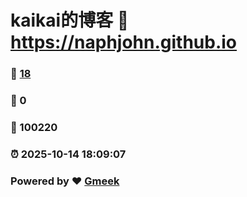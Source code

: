 # kaikai的博客 :link: https://naphjohn.github.io 
### :page_facing_up: [18](https://naphjohn.github.io/tag.html) 
### :speech_balloon: 0 
### :hibiscus: 100220 
### :alarm_clock: 2025-10-14 18:09:07 
### Powered by :heart: [Gmeek](https://github.com/Meekdai/Gmeek)

